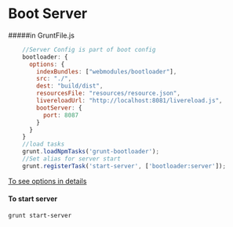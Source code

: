 # Boot Server

#####in GruntFile.js
```javascript
    //Server Config is part of boot config
    bootloader: {
      options: {
        indexBundles: ["webmodules/bootloader"],
        src: "./",
        dest: "build/dist",
        resourcesFile: "resources/resource.json",
        livereloadUrl: "http://localhost:8081/livereload.js",
        bootServer: {
          port: 8087
        }
      }
    }
    //load tasks
    grunt.loadNpmTasks('grunt-bootloader');
    //Set alias for server start
    grunt.registerTask('start-server', ['bootloader:server']);
```
[To see options in details](https://github.com/nodeutilz/grunt-bootloader)

#### To start server
```
grunt start-server
```




